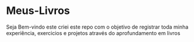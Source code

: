 # Meus-Livros
Seja Bem-vindo este criei este repo com o objetivo de registrar toda minha experiência, exercicios e projetos através do aprofundamento em livros 
